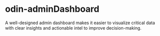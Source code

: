 # odin-adminDashboard
 A well-designed admin dashboard makes it easier to visualize critical data with clear insights and actionable intel to improve decision-making.
